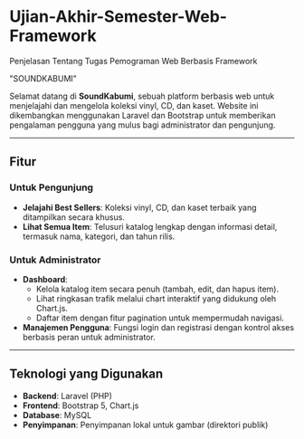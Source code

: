 # Ujian-Akhir-Semester-Web-Framework

Penjelasan Tentang Tugas Pemograman Web Berbasis Framework

"SOUNDKABUMI"

Selamat datang di **SoundKabumi**, sebuah platform berbasis web untuk menjelajahi dan mengelola koleksi vinyl, CD, dan kaset. Website ini dikembangkan menggunakan Laravel dan Bootstrap untuk memberikan pengalaman pengguna yang mulus bagi administrator dan pengunjung.

---

## Fitur

### Untuk Pengunjung
- **Jelajahi Best Sellers**: Koleksi vinyl, CD, dan kaset terbaik yang ditampilkan secara khusus.
- **Lihat Semua Item**: Telusuri katalog lengkap dengan informasi detail, termasuk nama, kategori, dan tahun rilis.

### Untuk Administrator
- **Dashboard**:
  - Kelola katalog item secara penuh (tambah, edit, dan hapus item).
  - Lihat ringkasan trafik melalui chart interaktif yang didukung oleh Chart.js.
  - Daftar item dengan fitur pagination untuk mempermudah navigasi.
- **Manajemen Pengguna**: Fungsi login dan registrasi dengan kontrol akses berbasis peran untuk administrator.

---

## Teknologi yang Digunakan

- **Backend**: Laravel (PHP)
- **Frontend**: Bootstrap 5, Chart.js
- **Database**: MySQL
- **Penyimpanan**: Penyimpanan lokal untuk gambar (direktori publik)

